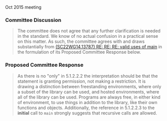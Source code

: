 Oct 2015 meeting

### Committee Discussion

> The committee does not agree that any further clarification is needed in the
> standard. We know of no actual confusion in a practical sense on this matter. As
> such, the committee agrees with and draws substantially from [(SC22WG14.13787)
> RE: RE: RE: valid uses of main](https://www.open-std.org/jtc1/sc22/wg14/13780)
> in the formulation of its Proposed Committee Response below.

### Proposed Committee Response

> As there is no "only" in 5.1.2.2.2 the interpretation should be that the
> statement is granting permission, not making a restriction. It is drawing a
> distinction between freestanding environments, where only a subset of the
> library can be used, and hosted environments, where all of the library can be
> used. Programs are always free, in either kind of environment, to use things in
> addition to the library, like their own functions and objects. Additionally, the
> reference in 5.1.2.2.3 to the **initial** call to `main` strongly suggests that
> recursive calls are allowed.
